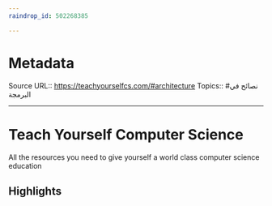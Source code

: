```yaml
---
raindrop_id: 502268385

---
```


# Metadata
Source URL:: https://teachyourselfcs.com/#architecture
Topics:: #نصائح في البرمجة

---
# Teach Yourself Computer Science

All the resources you need to give yourself a world class computer science education

## Highlights
